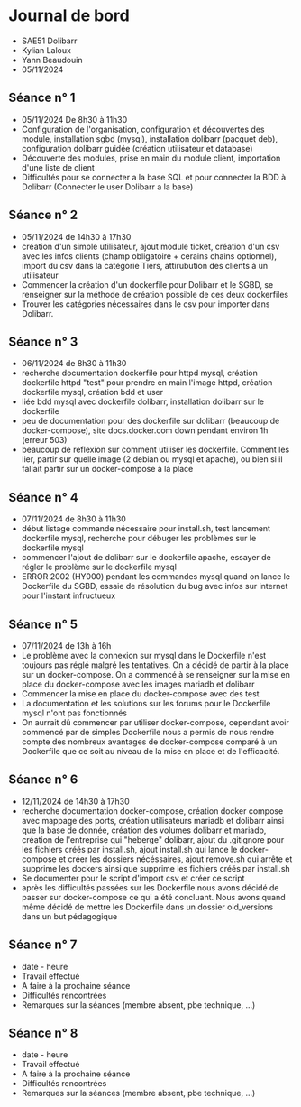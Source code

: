 # Journal de bord

* SAE51 Dolibarr
* Kylian Laloux
* Yann Beaudouin
* 05/11/2024


## Séance n° 1

* 05/11/2024 De 8h30 à 11h30
* Configuration de l'organisation, configuration et découvertes des module, installation sgbd (mysql), installation dolibarr (pacquet deb), configuration dolibarr guidée (création utilisateur et database)
* Découverte des modules, prise en main du module client, importation d'une liste de client
* Difficultés pour se connecter a la base SQL et pour connecter la BDD à Dolibarr (Connecter le user Dolibarr a la base)


## Séance n° 2

* 05/11/2024 de 14h30 à 17h30
* création d'un simple utilisateur, ajout module ticket, création d'un csv avec les infos clients (champ obligatoire + cerains chains optionnel), import du csv dans la catégorie Tiers, attirubution des clients à un utilisateur
* Commencer la création d'un dockerfile pour Dolibarr et le SGBD, se renseigner sur la méthode de création possible de ces deux dockerfiles
* Trouver les catégories nécessaires dans le csv pour importer dans Dolibarr.



## Séance n° 3

* 06/11/2024 de 8h30 à 11h30
* recherche documentation dockerfile pour httpd mysql, création dockerfile httpd "test" pour prendre en main l'image httpd, création dockerfile mysql, création bdd et user
* liée bdd mysql avec dockerfile dolibarr, installation dolibarr sur le dockerfile
* peu de documentation pour des dockerfile sur dolibarr (beaucoup de docker-compose), site docs.docker.com down pendant environ 1h (erreur 503)
* beaucoup de reflexion sur comment utiliser les dockerfile. Comment les lier, partir sur quelle image (2 debian ou mysql et apache), ou bien si il fallait partir sur un docker-compose à la place


## Séance n° 4

* 07/11/2024 de 8h30 à 11h30
* début listage commande nécessaire pour install.sh, test lancement dockerfile mysql, recherche pour débuger les problèmes sur le dockerfile mysql
* commencer l'ajout de dolibarr sur le dockerfile apache, essayer de régler le problème sur le dockerfile mysql
* ERROR 2002 (HY000) pendant les commandes mysql quand on lance le Dockerfile du SGBD, essaie de résolution du bug avec infos sur internet pour l'instant infructueux

## Séance n° 5

* 07/11/2024 de 13h à 16h
* Le problème avec la connexion sur mysql dans le Dockerfile n'est toujours pas réglé malgré les tentatives. On a décidé de partir à la place sur un docker-compose. On a commencé à se renseigner sur la mise en place du docker-compose avec les images mariadb et dolibarr
* Commencer la mise en place du docker-compose avec des test
* La documentation et les solutions sur les forums pour le Dockerfile mysql n'ont pas fonctionnés
* On aurrait dû commencer par utiliser docker-compose, cependant avoir commencé par de simples Dockerfile nous a permis de nous rendre compte des nombreux avantages de docker-compose comparé à un Dockerfile que ce soit au niveau de la mise en place et de l'efficacité.

## Séance n° 6

* 12/11/2024 de 14h30 à 17h30
* recherche documentation docker-compose, création docker compose avec mappage des ports, création utilisateurs mariadb et dolibarr ainsi que la base de donnée, création des volumes dolibarr et mariadb, création de l'entreprise qui "heberge" dolibarr, ajout du .gitignore pour les fichiers créés par install.sh, ajout install.sh qui lance le docker-compose et créer les dossiers nécéssaires, ajout remove.sh qui arrête et supprime les dockers ainsi que supprime les fichiers créés par install.sh
* Se documenter pour le script d'import csv et créer ce script
*  après les difficultés passées sur les Dockerfile nous avons décidé de passer sur docker-compose ce qui a été concluant. Nous avons quand même décidé de mettre les Dockerfile dans un dossier old_versions dans un but pédagogique

## Séance n° 7

* date - heure
* Travail effectué
* A faire à la prochaine séance
* Difficultés rencontrées
* Remarques sur la séances (membre absent, pbe technique, ...)

## Séance n° 8

* date - heure
* Travail effectué
* A faire à la prochaine séance
* Difficultés rencontrées
* Remarques sur la séances (membre absent, pbe technique, ...)
